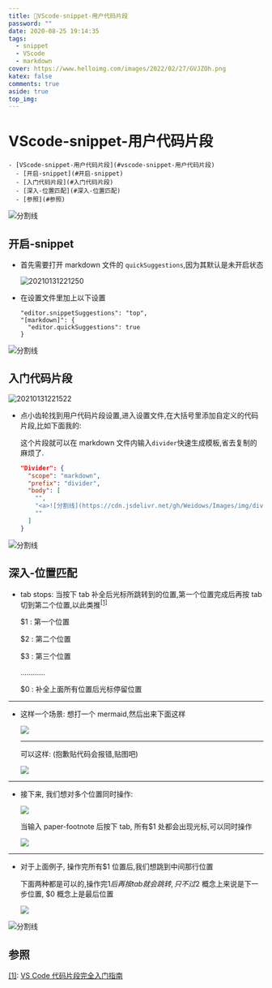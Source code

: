 ```yaml
---
title: 🥸VScode-snippet-用户代码片段
password: ""
date: 2020-08-25 19:14:35
tags:
  - snippet
  - VScode
  - markdown
cover: https://www.helloimg.com/images/2022/02/27/GVJZOh.png
katex: false
comments: true
aside: true
top_img:
---
```


# VScode-snippet-用户代码片段

<!--
 * @Author: Weidows
 * @Date: 2020-08-25 19:14:35
 * @LastEditors: Weidows
 * @LastEditTime: 2022-02-27 21:23:56
 * @FilePath: \Blog-private\source\_posts\tools\vscode\snippet.md
-->

```pullquote mindmap mindmap-md
- [VScode-snippet-用户代码片段](#vscode-snippet-用户代码片段)
  - [开启-snippet](#开启-snippet)
  - [入门代码片段](#入门代码片段)
  - [深入-位置匹配](#深入-位置匹配)
  - [参照](#参照)
```

<a>![分割线](https://cdn.jsdelivr.net/gh/Weidows/Images/img/divider.png)</a>

## 开启-snippet

- 首先需要打开 markdown 文件的 `quickSuggestions`,因为其默认是未开启状态

  <img src="https://www.helloimg.com/images/2022/02/27/GVLUFC.png" alt="20210131221250" />

- 在设置文件里加上以下设置

  ```
  "editor.snippetSuggestions": "top",
  "[markdown]": {
    "editor.quickSuggestions": true
  }
  ```

<a>![分割线](https://cdn.jsdelivr.net/gh/Weidows/Images/img/divider.png)</a>

## 入门代码片段

<img src="https://www.helloimg.com/images/2022/02/27/GVLl5R.png" alt="20210131221522" />

- 点小齿轮找到用户代码片段设置,进入设置文件,在大括号里添加自定义的代码片段,比如下面我的:

  这个片段就可以在 markdown 文件内输入`divider`快速生成模板,省去复制的麻烦了.

  ```json
  "Divider": {
    "scope": "markdown",
    "prefix": "divider",
    "body": [
      "",
      "<a>![分割线](https://cdn.jsdelivr.net/gh/Weidows/Images/img/divider.png)</a>",
      ""
    ]
  }
  ```

<a>![分割线](https://cdn.jsdelivr.net/gh/Weidows/Images/img/divider.png)</a>

## 深入-位置匹配

- tab stops: 当按下 tab 补全后光标所跳转到的位置,第一个位置完成后再按 tab 切到第二个位置,以此类推<sup id='cite_ref-1'>[\[1\]](#cite_note-1)</sup>

  $1 : 第一个位置

  $2 : 第二个位置

  $3 : 第三个位置

  ............

  $0 : 补全上面所有位置后光标停留位置

---

- 这样一个场景: 想打一个 mermaid,然后出来下面这样

  ![](https://www.helloimg.com/images/2022/02/26/GVRDDc.gif)

  ***

  可以这样:   (抱歉贴代码会报错,贴图吧)

  ![](https://www.helloimg.com/images/2022/02/27/GVOQB9.png)

---

- 接下来, 我们想对多个位置同时操作:

  ![](https://www.helloimg.com/images/2022/02/26/GVRWDP.png)



  当输入 paper-footnote 后按下 tab, 所有$1 处都会出现光标,可以同时操作

  ![](https://www.helloimg.com/images/2022/02/26/GVR2Pg.png)

---

- 对于上面例子, 操作完所有$1 位置后,我们想跳到中间那行位置

  下面两种都是可以的,操作完$1 后再按 tab 就会跳转, 只不过$2 概念上来说是下一步位置, $0 概念上是最后位置

  ![](https://www.helloimg.com/images/2022/02/26/GVROC6.png)

<a>![分割线](https://cdn.jsdelivr.net/gh/Weidows/Images/img/divider.png)</a>

## 参照

<a name='cite_note-1' href='#cite_ref-1'>[1]</a>: [VS Code 代码片段完全入门指南](https://chinese.freecodecamp.org/news/definitive-guide-to-snippets-visual-studio-code/)
